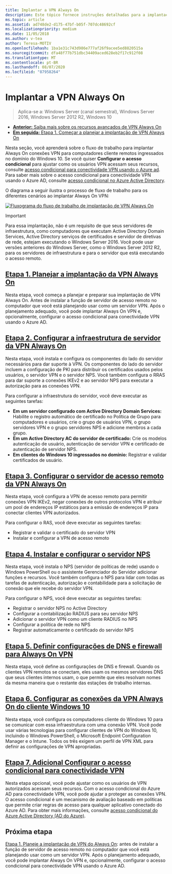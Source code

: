 ```yaml
---
title: Implantar a VPN Always On
description: Este tópico fornece instruções detalhadas para a implantação de Always On VPN no Windows Server 2016.
ms.topic: article
ms.assetid: ad748de2-d175-47bf-b05f-707dc48692cf
ms.localizationpriority: medium
ms.date: 11/05/2018
ms.author: v-tea
author: Teresa-MOTIV
ms.openlocfilehash: 1ba1e31c743d986e777af26f9acee5ed8820515a
ms.sourcegitcommit: dfa48f77b751dbc34409aced628eb2f17c912f08
ms.translationtype: MT
ms.contentlocale: pt-BR
ms.lasthandoff: 08/07/2020
ms.locfileid: "87958264"
---
```

# <a name="deploy-always-on-vpn"></a>Implantar a VPN Always On

>Aplica-se a: Windows Server (canal semestral), Windows Server 2016, Windows Server 2012 R2, Windows 10

- [**Anterior:** Saiba mais sobre os recursos avançados de VPN Always On](always-on-vpn-adv-options.md)
- [**Em seguida:** Etapa 1. Começar a planejar a implantação de VPN Always On](always-on-vpn-deploy-planning.md)

Nesta seção, você aprenderá sobre o fluxo de trabalho para implantar Always On conexões VPN para computadores cliente remotos ingressados no domínio do Windows 10. Se você quiser **Configurar o acesso condicional** para ajustar como os usuários VPN acessam seus recursos, consulte [acesso condicional para conectividade VPN usando o Azure ad](../../ad-ca-vpn-connectivity-windows10.md). Para saber mais sobre o acesso condicional para conectividade VPN usando o Azure AD, consulte [acesso condicional no Azure Active Directory](/azure/active-directory/active-directory-conditional-access-azure-portal).

O diagrama a seguir ilustra o processo de fluxo de trabalho para os diferentes cenários ao implantar Always On VPN:

[![Fluxograma do fluxo de trabalho de implantação de VPN Always On](../../../../media/Always-On-Vpn/always-on-vpn-deployment-workflow-sm.png)](../../../../media/Always-On-Vpn/always-on-vpn-deployment-workflow.png)

> [!IMPORTANT]
> Para essa implantação, não é um requisito de que seus servidores de infraestrutura, como computadores que executam Active Directory Domain Services, Active Directory serviços de certificados e servidor de diretivas de rede, estejam executando o Windows Server 2016. Você pode usar versões anteriores do Windows Server, como o Windows Server 2012 R2, para os servidores de infraestrutura e para o servidor que está executando o acesso remoto.

## <a name="step-1-plan-the-always-on-vpn-deployment"></a>[Etapa 1. Planejar a implantação da VPN Always On](always-on-vpn-deploy-planning.md)

Nesta etapa, você começa a planejar e preparar sua implantação de VPN Always On. Antes de instalar a função de servidor de acesso remoto no computador que você está planejando usar como um servidor VPN. Após o planejamento adequado, você pode implantar Always On VPN e, opcionalmente, configurar o acesso condicional para conectividade VPN usando o Azure AD.

## <a name="step-2-configure-the-always-on-vpn-server-infrastructure"></a>[Etapa 2. Configurar a infraestrutura de servidor da VPN Always On](vpn-deploy-server-infrastructure.md)

Nesta etapa, você instala e configura os componentes do lado do servidor necessários para dar suporte à VPN. Os componentes do lado do servidor incluem a configuração de PKI para distribuir os certificados usados pelos usuários, o servidor VPN e o servidor NPS.  Você também configura o RRAS para dar suporte a conexões IKEv2 e ao servidor NPS para executar a autorização para as conexões VPN.

Para configurar a infraestrutura do servidor, você deve executar as seguintes tarefas:

- **Em um servidor configurado com Active Directory Domain Services:** Habilite o registro automático de certificado no Política de Grupo para computadores e usuários, crie o grupo de usuários VPN, o grupo servidores VPN e o grupo servidores NPS e adicione membros a cada grupo.
- **Em um Active Directory AC do servidor de certificado:** Crie os modelos autenticação de usuário, autenticação de servidor VPN e certificado de autenticação de servidor NPS.
- **Em clientes do Windows 10 ingressados no domínio:** Registrar e validar certificados de usuário.

## <a name="step-3-configure-the-remote-access-server-for-always-on-vpn"></a>[Etapa 3. Configurar o servidor de acesso remoto da VPN Always On](vpn-deploy-ras.md)

Nesta etapa, você configura a VPN de acesso remoto para permitir conexões VPN IKEv2, negar conexões de outros protocolos VPN e atribuir um pool de endereços IP estáticos para a emissão de endereços IP para conectar clientes VPN autorizados.

Para configurar o RAS, você deve executar as seguintes tarefas:

- Registrar e validar o certificado do servidor VPN
- Instalar e configurar a VPN de acesso remoto

## <a name="step-4-install-and-configure-the-nps-server"></a>[Etapa 4. Instalar e configurar o servidor NPS](vpn-deploy-nps.md)

Nesta etapa, você instala o NPS (servidor de políticas de rede) usando o Windows PowerShell ou o assistente Gerenciador do Servidor adicionar funções e recursos. Você também configura o NPS para lidar com todas as tarefas de autenticação, autorização e contabilidade para a solicitação de conexão que ele recebe do servidor VPN.

Para configurar o NPS, você deve executar as seguintes tarefas:

- Registrar o servidor NPS no Active Directory
- Configurar a contabilização RADIUS para seu servidor NPS
- Adicionar o servidor VPN como um cliente RADIUS no NPS
- Configurar a política de rede no NPS
- Registrar automaticamente o certificado do servidor NPS

## <a name="step-5-configure-dns-and-firewall-settings-for-always-on-vpn"></a>[Etapa 5. Definir configurações de DNS e firewall para Always On VPN](vpn-deploy-dns-firewall.md)

Nesta etapa, você define as configurações de DNS e firewall. Quando os clientes VPN remotos se conectam, eles usam os mesmos servidores DNS que seus clientes internos usam, o que permite que eles resolvam nomes da mesma maneira que o restante das estações de trabalho internas.

## <a name="step-6-configure-windows-10-client-always-on-vpn-connections"></a>[Etapa 6. Configurar as conexões da VPN Always On do cliente Windows 10](vpn-deploy-client-vpn-connections.md)

Nesta etapa, você configura os computadores cliente do Windows 10 para se comunicar com essa infraestrutura com uma conexão VPN. Você pode usar várias tecnologias para configurar clientes de VPN do Windows 10, incluindo o Windows PowerShell, o Microsoft Endpoint Configuration Manager e o Intune. Todos os três exigem um perfil de VPN XML para definir as configurações de VPN apropriadas.

## <a name="step-7-optional-configure-conditional-access-for-vpn-connectivity"></a>[Etapa 7. Adicional Configurar o acesso condicional para conectividade VPN](../../ad-ca-vpn-connectivity-windows10.md)

Nesta etapa opcional, você pode ajustar como os usuários de VPN autorizados acessam seus recursos. Com o acesso condicional do Azure AD para conectividade VPN, você pode ajudar a proteger as conexões VPN. O acesso condicional é um mecanismo de avaliação baseado em políticas que permite criar regras de acesso para qualquer aplicativo conectado do Azure AD. Para obter mais informações, consulte [acesso condicional do Azure Active Directory (AD do Azure)](/azure/active-directory/active-directory-conditional-access-azure-portal).

## <a name="next-step"></a>Próxima etapa

[Etapa 1. Planeje a implantação de VPN do Always On](always-on-vpn-deploy-planning.md): antes de instalar a função de servidor de acesso remoto no computador que você está planejando usar como um servidor VPN. Após o planejamento adequado, você pode implantar Always On VPN e, opcionalmente, configurar o acesso condicional para conectividade VPN usando o Azure AD.
